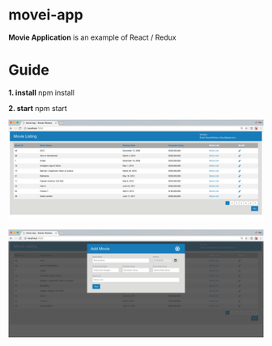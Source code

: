 # movei-app

<p>
<b>Movie Application</b> is an example of React / Redux
</p>

<p><h1>Guide</h1></p>
<p><b>1. install</b> npm install<p>
<p><b>2. start</b> npm start<p>

<p align="center">
   <img src="https://github.com/stevenwickers/movie-app/blob/master/Images/MovieApp.png" />
</p>

<p align="center">
   <img src="https://github.com/stevenwickers/movie-app/blob/master/Images/MovieAppPopup.png" />
</p>